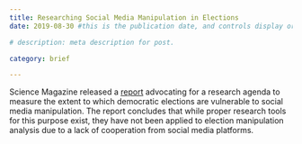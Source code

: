 ```yaml
---
title: Researching Social Media Manipulation in Elections
date: 2019-08-30 #this is the publication date, and controls display order.

# description: meta description for post.

category: brief

---
```

Science Magazine released a [report][link] advocating for a research agenda to measure the extent to which democratic elections are vulnerable to social media manipulation. The report concludes that while proper research tools for this purpose exist, they have not been applied to election manipulation analysis due to a lack of cooperation from social media platforms. 


[link]: https://science.sciencemag.org/content/365/6456/858

